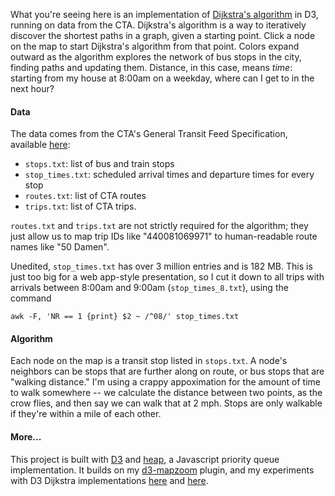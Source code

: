 What you're seeing here is an implementation of [Dijkstra's algorithm](http://en.wikipedia.org/wiki/Dijkstra%27s_algorithm) in D3, running on data from the CTA. Dijkstra's algorithm is a way to iteratively discover the shortest paths in a graph, given a starting point. Click a node on the map to start Dijkstra's algorithm from that point. Colors expand outward as the algorithm explores the network of bus stops in the city, finding paths and updating them. Distance, in this case, means *time*: starting from my house at 8:00am on a weekday, where can I get to in the next hour?

#### Data

The data comes from the CTA's General Transit Feed Specification, available [here](http://www.transitchicago.com/developers/gtfs.aspx):

- `stops.txt`: list of bus and train stops
- `stop_times.txt`: scheduled arrival times and departure times for every stop
- `routes.txt`: list of CTA routes
- `trips.txt`: list of CTA trips.

`routes.txt` and `trips.txt` are not strictly required for the algorithm; they just allow us to map trip IDs like "440081069971" to human-readable route names like "50 Damen".

Unedited, `stop_times.txt` has over 3 million entries and is 182 MB. This is just too big for a web app-style presentation, so I cut it down to all trips with arrivals between 8:00am and 9:00am (`stop_times_8.txt`), using the command

    awk -F, 'NR == 1 {print} $2 ~ /^08/' stop_times.txt

#### Algorithm

Each node on the map is a transit stop listed in `stops.txt`. A node's neighbors can be stops that are further along on route, or bus stops that are "walking distance." I'm using a crappy appoximation for the amount of time to walk somewhere -- we calculate the distance between two points, as the crow flies, and then say we can walk that at 2 mph. Stops are only walkable if they're within a mile of each other.

#### More...

This project is built with [D3](https://d3js.org) and [heap](https://www.npmjs.com/package/heap), a Javascript priority queue implementation. It builds on my [d3-mapzoom](http://bl.ocks.org/sdjacobs/9ce5fadce234497dc592) plugin, and my experiments with D3 Dijkstra implementations [here](http://bl.ocks.org/sdjacobs/3900867adc06c7680d48) and [here](http://bl.ocks.org/sdjacobs/c2ee01307cdeceb19f9d).
